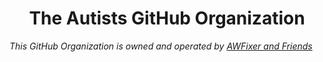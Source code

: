 <div align="center">

<h1> The Autists GitHub Organization</h1>

</div>

<!-- links for the markdown -->
[AWFixer]: https://github.com/awfixer











_This GitHub Organization is owned and operated by [AWFixer and Friends](https://inv.wtf/deadinside)_

